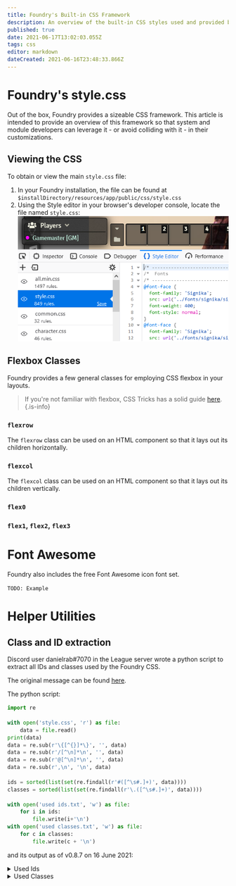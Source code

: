 ```yaml
---
title: Foundry's Built-in CSS Framework
description: An overview of the built-in CSS styles used and provided by Foundry
published: true
date: 2021-06-17T13:02:03.055Z
tags: css
editor: markdown
dateCreated: 2021-06-16T23:48:33.866Z
---
```


# Foundry's style.css

Out of the box, Foundry provides a sizeable CSS framework. This article is intended to provide an overview of this framework so that system and module developers can leverage it - or avoid colliding with it - in their customizations.

## Viewing the CSS

To obtain or view the main `style.css` file:

1. In your Foundry installation, the file can be found at `$installDirectory/resources/app/public/css/style.css`
1. Using the Style editor in your browser's developer console, locate the file named `style.css`:
![foundrycss.png](/development/foundrycss.png)

## Flexbox Classes

Foundry provides a few general classes for employing CSS flexbox in your layouts.

> If you're not familiar with flexbox, CSS Tricks has a solid guide [here](https://css-tricks.com/snippets/css/a-guide-to-flexbox/).
{.is-info}


### `flexrow`

The `flexrow` class can be used on an HTML component so that it lays out its children horizontally.

### `flexcol`

The `flexcol` class can be used on an HTML component so that it lays out its children vertically.

### `flex0`

### `flex1`, `flex2`, `flex3`

# Font Awesome

Foundry also includes the free Font Awesome icon font set.

`TODO: Example`

# Helper Utilities

## Class and ID extraction

Discord user danielrab#7070 in the League server wrote a python script to extract all IDs and classes used by the Foundry CSS.

The original message can be found [here](https://discord.com/channels/732325252788387980/734755256524865557/854858038639591464).

The python script:

```python
import re

with open('style.css', 'r') as file:
    data = file.read()
print(data)
data = re.sub(r'\{[^{}]*\}', '', data)
data = re.sub(r'/[^\n]*\n', '', data)
data = re.sub(r'@[^\n]*\n', '', data)
data = re.sub(r',\n', '\n', data)

ids = sorted(list(set(re.findall(r'#([^\s#.]+)', data))))
classes = sorted(list(set(re.findall(r'\.([^\s#.]+)', data))))

with open('used ids.txt', 'w') as file:
    for i in ids:
        file.write(i+'\n')
with open('used classes.txt', 'w') as file:
    for c in classes:
        file.write(c + '\n')
```

and its output as of v0.8.7 on 16 June 2021:

<details>
<summary>Used Ids</summary>
action-bar
av-config
board
camera-views
characters
chat
chat-controls
chat-form
chat-log
chat-notification
client-settings
combat
combat-controls
combat-round
combat-tracker
compendium
context
context-menu
controls
controls-reference
currently-playing
drag-preview
drawing-config
entity-create
error
eula
eula-content
eula-sign
eula-updated
force-update
game-details
global-volume
hotbar
hotbar-directory-controls
hud
install-package
join-game
journal
loading
loading-bar
logo
macro-list
manage-players
menu
menu-items
module-management
nav-toggle
nav-toggle:hover
navigation
notifications
pause
permissions-config
player-config
player-list
players
playlists
progress
return
scene-list
scenes
session-schedule
settings
setup
setup-configuration
sidebar
sidebar-tabs
token-drop
token-hud
update-channel
update-notes
world-config
world-description
world-title
</details>

<details>
<summary>Used Classes</summary>
Error
Success
Warning
action
action-buttons
active
active-effect-sheet
active:hover
app
attribute
av-control
avatar
background
banner
bar
bar-controls
bar-data
bar1
bar2
blind
blindroll
bottom
broken
bubble-content
camera-box-dock
camera-box-popout
camera-size-large
camera-size-medium
camera-size-small
camera-view
camera-view-popout
categories
category
center
changes-list
chat-bubble
chat-control-icon
chat-message
chat-popout
checkbox
checkbox-label
close
col
collapse
collapsed
color
combat-cycle
combatant
combatant-control
combatant-controls
combatant:hover
command
compendium
compendium-footer
compendium-list
compendium-pack
content
context
context-item
context-item:hover
context-items
control-bar
control-buttons
control-icon
control-icon:first-child
control-icon:hover
control-tool
control-tool:hover
control-tools
count
create-entity
create-folder
crit
css
current-dir
current-players
d10
d12
d20
d4
d6
d8
dark
default
defeated
description
dialog
dialog-buttons
dice-flavor
dice-formula
dice-part
dice-part:hover
dice-result
dice-roll
dice-rolls
dice-tooltip
dice-total
die
dir
directory
directory-footer
directory-header
directory-item
directory-item:last-child
directory-list
disabled
disabled:hover
discarded
display-modes
draggable
drawn
droptarget
editor
editor-content
editor-edit
editor:hover
effect-change
effect-change:last-child
effect-control
effect-control:hover
effect-controls
effects
effects-header
elevation
emote
encounters
entity
entity-link
entity-name
error
error::before
expand
expand-down
expand-up
exploded:before
fa
fa-arrows-alt-v
fa-external-link-square-alt
fail
failure
fas
file-picker
filename
filepicker
filter
filter-dir
flavor-text
flex0
flex1
flex2
flex3
flexcol
flexrow
folder
folder-header
form-fields
form-group
form-group-stacked
form-header
global-control
gm
gmroll
grid-label
header
header-search
hidden
hint
hotkey-list
hover
ic
image-popout
images-list
inactive
inactive:hover
index
info
info::before
initiative
inline-roll
inline-roll:hover
install
installed
item
javascript
join-footer
journal
journal-sheet
key
keys
languages
left
lightbox-image
list-filters
local-camera
lock-result
lock-toggle
locked
macro
macro-icon
macro-key
macro-sheet
macro:hover
max
mce-btn
mce-btn:hover
mce-ico
mce-panel
mce-top-part
mce-top-part::before
message
message-content
message-header
message-metadata
message-sender
middle
min
minimized
mode
module-header
name
nav-item
no-video
noborder
notes
notification
notification-bar
notification-pip
notification::before
overlay
pack-title
package
package-controls
package-description
package-footer
package-list
package-metadata
package-overview
package-tags
package-title
package-url
package:last-child
packages
packages-loading
page-control
page-number
part-flavor
part-formula
part-header
part-total
paused
pct
permission
permissions-list
picked
picker
placeable-hud
player
player-active
player-name
players-hidden
players-mode
playlist
playlist-header
playlist-name
playlist-sounds
privacy
private
profile
progress-bar
public
range-value
requires
reroll
rerolled
result-controls
result-details
result-image
result-range
result-target
result-text
result-type
result-weight
right
roll
roll-table-config
roll-type-select
roll:hover
roulette
scene
scene-control
scene-control:hover
scene-notes
scene-player
scene-players
scene-sheet
scene:last-child
secret
selected-file
self
sep
settings-list
setup-footer
sheet
sheet-footer
sheet-header
sheet-tabs
show
sidebar-popout
sidebar-tab
sound
sound-control
sound-controls
sound-playback
sound-timer
speaking
stacked
status-effects
status-hidden
status-icons
status-muted
stream
subdirectory
subdirectory:empty
submenu
success
tab
tab[data-tab]
table-description
table-draw
table-header
table-result
table-result:last-child
table-results
tabs
tag
thumbs-list
tile-size
tiles-list
title
toggle
toggle:hover
token-effect
token-effects
token-image
token-initiative
token-name
token-resource
token-sheet
tooltip
tox
tox-edit-area__iframe
tox-tbtn
tox-tbtn[title="Formats"]
tox-tinymce
tox-toolbar
unavailable
units
unknown
unlock
update
update-notes
updated-packages-table
upload-file
user-avatar
user-camera
user-config
user-delete
value
video-container
video-container::before
video-containers
view
visibilities
visibility
vol-max
vol-min
volume-bar
volume-icon
warning
warning::before
watermark
webrtc-dock-camera-container
webrtc-dock-empty
whisper
whisper-to
window-app
window-content
window-header
window-resizable-handle
window-title
world-desc
zhover
</details>